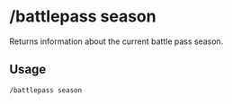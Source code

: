 # /battlepass season

Returns information about the current battle pass season.

## Usage

```
/battlepass season
```